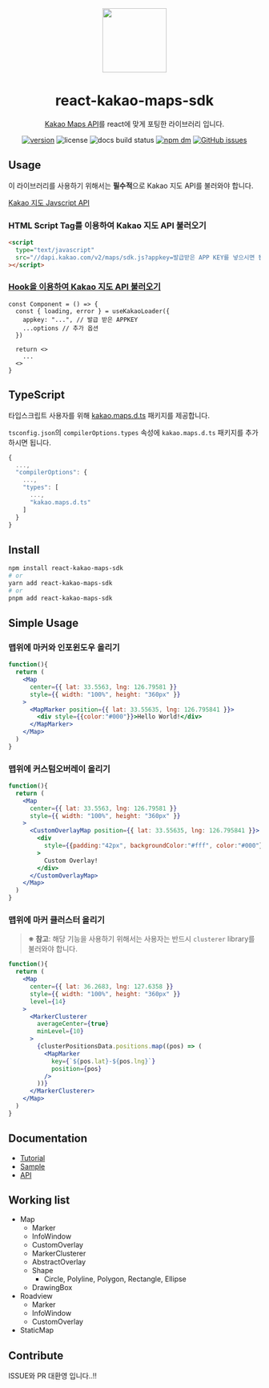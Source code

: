 <div align="center">
  <img src="https://raw.githubusercontent.com/JaeSeoKim/react-kakao-maps-sdk/main/docs/static/img/logo.png" width="128px"/>
  <h1>react-kakao-maps-sdk</h1>
  <p><a href="https://apis.map.kakao.com/" alt="kakao api">Kakao Maps API</a>를 react에 맞게 포팅한 라이브러리 입니다.</p>
  <p>
    <a href="https://www.npmjs.com/package/react-kakao-maps-sdk"><img alt="version" src="https://img.shields.io/npm/v/react-kakao-maps-sdk" /></a>
    <img alt="license" src="https://img.shields.io/npm/l/react-kakao-maps-sdk" />
    <img alt="docs build status" src="https://github.com/JaeSeoKim/react-kakao-maps-sdk/actions/workflows/docs.yaml/badge.svg" />
    <a href="https://www.npmjs.com/package/react-kakao-maps-sdk"><img alt="npm dm" src="https://img.shields.io/npm/dm/react-kakao-maps-sdk" /></a>
    <a href="https://github.com/JaeSeoKim/react-kakao-maps-sdk/issues"><img alt="GitHub issues" src="https://img.shields.io/github/issues/JaeSeoKim/react-kakao-maps-sdk"></a>
  </p>
</div>

## Usage

이 라이브러리를 사용하기 위해서는 **필수적**으로 Kakao 지도 API를 불러와야 합니다.

[Kakao 지도 Javscript API](https://apis.map.kakao.com/web/guide/)

### HTML Script Tag를 이용하여 Kakao 지도 API 불러오기

```html
<script
  type="text/javascript"
  src="//dapi.kakao.com/v2/maps/sdk.js?appkey=발급받은 APP KEY를 넣으시면 됩니다.&libraries=services,clusterer"
></script>
```

### [Hook을 이용하여 Kakao 지도 API 불러오기](https://react-kakao-maps-sdk.jaeseokim.dev/docs/setup/withHook)

```tsx
const Component = () => {
  const { loading, error } = useKakaoLoader({
    appkey: "...", // 발급 받은 APPKEY
    ...options // 추가 옵션
  })

  return <>
    ...
  <>
}
```

## TypeScript

타입스크립트 사용자를 위해 [kakao.maps.d.ts](https://github.com/JaeSeoKim/kakao.maps.d.ts) 패키지를 제공합니다.

`tsconfig.json`의 `compilerOptions.types` 속성에 `kakao.maps.d.ts` 패키지를 추가하시면 됩니다.

```js
{
  ...,
  "compilerOptions": {
    ...,
    "types": [
      ...,
      "kakao.maps.d.ts"
    ]
  }
}
```

## Install

```bash
npm install react-kakao-maps-sdk
# or
yarn add react-kakao-maps-sdk
# or
pnpm add react-kakao-maps-sdk
```

## Simple Usage

### 맵위에 마커와 인포윈도우 올리기

```jsx live
function(){
  return (
    <Map
      center={{ lat: 33.5563, lng: 126.79581 }}
      style={{ width: "100%", height: "360px" }}
    >
      <MapMarker position={{ lat: 33.55635, lng: 126.795841 }}>
        <div style={{color:"#000"}}>Hello World!</div>
      </MapMarker>
    </Map>
  )
}
```

### 맵위에 커스텀오버레이 올리기

```jsx live
function(){
  return (
    <Map
      center={{ lat: 33.5563, lng: 126.79581 }}
      style={{ width: "100%", height: "360px" }}
    >
      <CustomOverlayMap position={{ lat: 33.55635, lng: 126.795841 }}>
        <div
          style={{padding:"42px", backgroundColor:"#fff", color:"#000"}}
        >
          Custom Overlay!
        </div>
      </CustomOverlayMap>
    </Map>
  )
}
```

### 맵위에 마커 클러스터 올리기

> **※ 참고**: 해당 기능을 사용하기 위해서는 사용자는 반드시 `clusterer` library를 불러와야 합니다.

```jsx live
function(){
  return (
    <Map
      center={{ lat: 36.2683, lng: 127.6358 }}
      style={{ width: "100%", height: "360px" }}
      level={14}
    >
      <MarkerClusterer
        averageCenter={true}
        minLevel={10}
      >
        {clusterPositionsData.positions.map((pos) => (
          <MapMarker
            key={`${pos.lat}-${pos.lng}`}
            position={pos}
          />
        ))}
      </MarkerClusterer>
    </Map>
  )
}
```

## Documentation

- [Tutorial](https://react-kakao-maps-sdk.jaeseokim.dev/docs/intro)
- [Sample](https://react-kakao-maps-sdk.jaeseokim.dev/docs/sample)
- [API](https://react-kakao-maps-sdk.jaeseokim.dev/docs/api)

## Working list

- Map
  - Marker
  - InfoWindow
  - CustomOverlay
  - MarkerClusterer
  - AbstractOverlay
  - Shape
    - Circle, Polyline, Polygon, Rectangle, Ellipse
  - DrawingBox
- Roadview
  - Marker
  - InfoWindow
  - CustomOverlay
- StaticMap

## Contribute

ISSUE와 PR 대환영 입니다..!!
